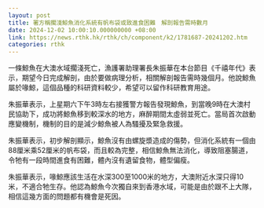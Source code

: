 ```yaml
---
layout: post
title: 署方稱擱淺鯨魚消化系統有帆布袋或致進食困難　解剖報告需時數月
date: 2024-12-02 10:00:10.000000000 +08:00
link: https://news.rthk.hk/rthk/ch/component/k2/1781687-20241202.htm
categories: rthk
---
```


一條鯨魚在大澳水域擱淺死亡，漁護署助理署長朱振華在本台節目《千禧年代》表示，期望今日完成解剖，由於要做病理分析，相關解剖報告需時幾個月。他說鯨魚屬於喙鯨，這個品種的科研資料較少，希望可以留作科研教育用途。

朱振華表示，上星期六下午3時左右接獲警方報告發現鯨魚，到當晚9時在大澳村民協助下，成功將鯨魚移到較深水的地方，麻醉期間太虛弱並死亡。當局首次啟動應變機制，機制的目的是減少鯨魚被人為騷擾及緊急救援。

朱振華表示，初步解剖顯示，鯨魚沒有由螺旋漿造成的傷勢，但消化系統有一個由88厘米乘52厘米的帆布袋，而且較為完整，相信鯨魚無法消化，導致阻塞腸道，令牠有一段時間進食有困難，體內沒有遺留食物，體型偏瘦。

朱振華表示，喙鯨應該生活在水深300至1000米的地方，大澳附近水深只得10米，不適合牠生存。他認為鯨魚今次獨自來到香港水域，可能是由於跟不上大隊，相信這幾方面的問題都有機會是死因。
